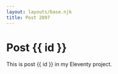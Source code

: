 ```yaml
---
layout: layouts/base.njk
title: Post 2897
---
```


# Post {{ id }}

This is post {{ id }} in my Eleventy project.
